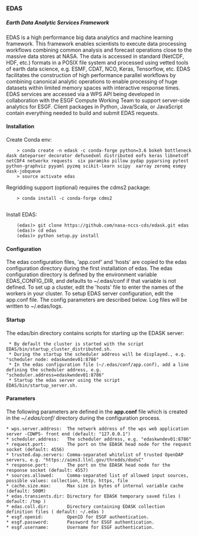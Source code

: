 ### EDAS

##### Earth Data Analytic Services Framework

EDAS is a high performance big data analytics and machine learning framework. This framework enables scientists to execute data processing workflows combining common analysis and forecast operations close to the massive data stores at NASA. The data is accessed in standard (NetCDF, HDF, etc.) formats in a POSIX file system and processed using vetted tools of earth data science, e.g. ESMF, CDAT, NCO, Keras, Tensorflow, etc.  EDAS facilitates the construction of high performance parallel workflows by combining canonical analytic operations to enable processing of huge datasets within limited memory spaces with interactive response times. EDAS services are accessed via a WPS API being developed in collaboration with the ESGF Compute Working Team to support server-side analytics for ESGF. Client packages in Python, Java/Scala, or JavaScript contain everything needed to build and submit EDAS requests.   

#### Installation

Create Conda env:
```
    > conda create -n edask -c conda-forge python=3.6 bokeh bottleneck dask dateparser decorator defusedxml distributed eofs keras libnetcdf netCDF4 networkx requests  six paramiko pillow pydap pyparsing pytest python-graphviz pyyaml pyzmq scikit-learn scipy  xarray zeromq esmpy dask-jobqueue
    > source activate edas
```   

Regridding support (optional) requires the cdms2 package:
```
    > conda install -c conda-forge cdms2
    
``` 
Install EDAS:
```
    (edas)> git clone https://github.com/nasa-nccs-cds/edask.git edas
    (edas)> cd edas
    (edas)> python setup.py install
```

#### Configuration

The edas configuration files, 'app.conf' and 'hosts' are copied to the edas configuration directory during the first installation of edas.  The edas configuration 
directory is defined by the environment variable EDAS_CONFIG_DIR, and defaults to ~/.edas/conf if that variable is not defined. To set up a cluster, edit the 
'hosts' file to enter the names of the workers in your cluster. To setup EDAS server configuration, edit the app.conf file.  The config parameters are described 
below.  Log files will be written to ~/.edas/logs.

#### Startup

The edas/bin directory contains scripts for starting up the EDASK server:

     * By default the cluster is started with the script EDAS/bin/startup_cluster_distributed.sh.  
     * During the startup the scheduler address will be displayed., e.g. "scheduler node: edaskwndev01:8786"
     * In the edas configuration file (~/.edas/conf/app.conf), add a line defining the scheduler address, e.g. "scheduler.address=edaskwndev01:8786"
     * Startup the edas server using the script EDAS/bin/startup_server.sh. 

#### Parameters
  The following parameters are defined in the **app.conf** file which is created in the *~/.edas/conf/* directory during the configuration process.
```
* wps.server.address:  The network address of the wps web application server -CDWPS- front end (default: "127.0.0.1")
* scheduler.address:   The scheduler address, e.g. "edaskwndev01:8786"
* request.port:        The port on the EDASK head node for the request socket (default: 4556)
* trusted.dap.servers: Comma-separated whitelist of trusted OpenDAP servers, e.g. "https://aims3.llnl.gov/thredds/dodsC"
* response.port:       The port on the EDASK head node for the response socket (default: 4557)
* sources.allowed:     Comma-separated list of allowed input sources, possible values: collection, http, https, file
* cache.size.max:      Max size in bytes of internal variable cache (default: 500M)
* edas.transients.dir: Directory for EDASK temporary saved files ( default: /tmp ) 
* edas.coll.dir:       Directory containing EDASK collection definition files ( default: ~/.edas )
* esgf.openid:         OpenID for ESGF authentication.
* esgf.password:       Password for ESGF authentication.
* esgf.username:       Username for ESGF authentication.
```
